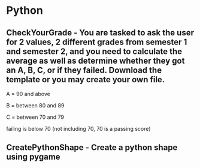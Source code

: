 # Python
## CheckYourGrade - You are tasked to ask the user for 2 values, 2 different grades from semester 1 and semester 2, and you need to calculate the average as well as determine whether they got an A, B, C, or if they failed. Download the template or you may create your own file.

A = 90 and above

B = between 80 and 89

C = between 70 and 79

failing is below 70 (not including 70, 70 is a passing score)

## CreatePythonShape - Create a python shape using pygame
